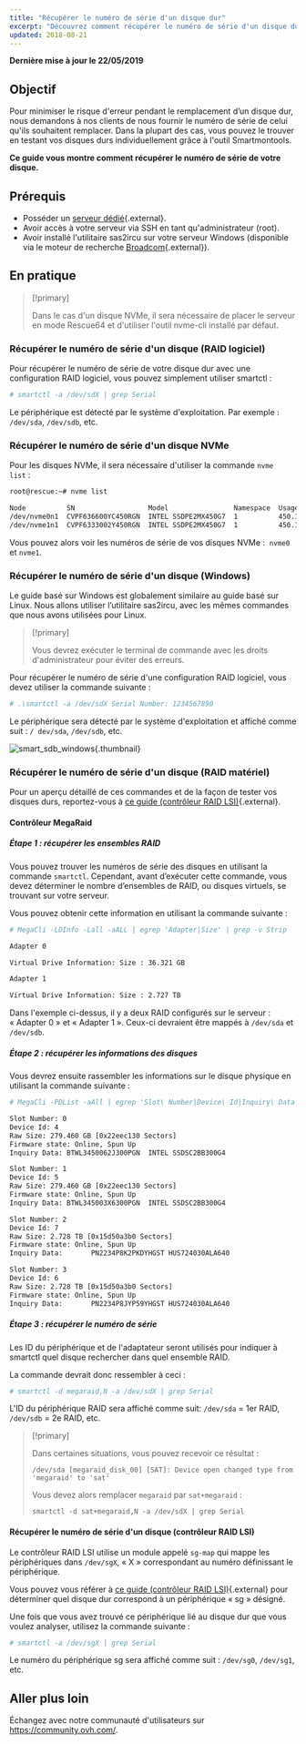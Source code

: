 ```yaml
---
title: "Récupérer le numéro de série d'un disque dur"
excerpt: "Découvrez comment récupérer le numéro de série d'un disque dur pour remplacer celui-ci"
updated: 2018-08-21
---
```


**Dernière mise à jour le 22/05/2019**

## Objectif

Pour minimiser le risque d'erreur pendant le remplacement d’un disque dur, nous demandons à nos clients de nous fournir le numéro de série de celui qu'ils souhaitent remplacer. Dans la plupart des cas, vous pouvez le trouver en testant vos disques durs individuellement grâce à l'outil Smartmontools.

**Ce guide vous montre comment récupérer le numéro de série de votre disque.**

## Prérequis

- Posséder un [serveur dédié](https://www.ovh.com/fr/serveurs_dedies/){.external}.
- Avoir accès à votre serveur via SSH en tant qu'administrateur (root).
- Avoir installé l'utilitaire sas2ircu sur votre serveur Windows (disponible via le moteur de recherche [Broadcom](https://www.broadcom.com/support/download-search/?dk=sas2ircu){.external}).

## En pratique

> [!primary]
>
> Dans le cas d'un disque NVMe, il sera nécessaire de placer le serveur en mode Rescue64 et d'utiliser l'outil nvme-cli installé par défaut.
> 

### Récupérer le numéro de série d'un disque (RAID logiciel)

Pour récupérer le numéro de série de votre disque dur avec une configuration RAID logiciel, vous pouvez simplement utiliser smartctl :

```sh
# smartctl -a /dev/sdX | grep Serial
```

Le périphérique est détecté par le système d'exploitation. Par exemple : `/dev/sda`, `/dev/sdb`, etc.

### Récupérer le numéro de série d'un disque NVMe

Pour les disques NVMe, il sera nécessaire d'utiliser la commande `nvme list` :

```sh
root@rescue:~# nvme list

Node          SN                  Model                Namespace  Usage                      Format   FW Rev
/dev/nvme0n1  CVPF636600YC450RGN  INTEL SSDPE2MX450G7  1          450.10 GB / 450.10 GB 512  B + 0 B  MDV10253
/dev/nvme1n1  CVPF6333002Y450RGN  INTEL SSDPE2MX450G7  1          450.10 GB / 450.10 GB 512  B + 0 B  MDV10253
```

Vous pouvez alors voir les numéros de série de vos disques NVMe :  `nvme0` et `nvme1`.

### Récupérer le numéro de série d'un disque (Windows)

Le guide basé sur Windows est globalement similaire au guide basé sur Linux. Nous allons utiliser l’utilitaire sas2ircu, avec les mêmes commandes que nous avons utilisées pour Linux.

> [!primary]
>
> Vous devrez exécuter le terminal de commande avec les droits d'administrateur pour éviter des erreurs.
> 

Pour récupérer le numéro de série d'une configuration RAID logiciel, vous devez utiliser la commande suivante :

```sh
# .\smartctl -a /dev/sdX Serial Number: 1234567890
```

Le périphérique sera détecté par le système d'exploitation et affiché comme suit : `/ dev/sda`, `/dev/sdb`, etc.

![smart_sdb_windows](images/smart_sdb_windows.png){.thumbnail}


### Récupérer le numéro de série d'un disque (RAID matériel)

Pour un aperçu détaillé de ces commandes et de la façon de tester vos disques durs, reportez-vous à [ce guide (contrôleur RAID LSI)](/pages/cloud/dedicated/raid_hard){.external}.


#### Contrôleur MegaRaid

##### Étape 1 : récupérer les ensembles RAID

Vous pouvez trouver les numéros de série des disques en utilisant la commande `smartctl`. Cependant, avant d’exécuter cette commande, vous devez déterminer le nombre d’ensembles de RAID, ou disques virtuels, se trouvant sur votre serveur.

Vous pouvez obtenir cette information en utilisant la commande suivante :

```sh
# MegaCli -LDInfo -Lall -aALL | egrep 'Adapter|Size' | grep -v Strip

Adapter 0

Virtual Drive Information: Size : 36.321 GB

Adapter 1

Virtual Drive Information: Size : 2.727 TB
```

Dans l'exemple ci-dessus, il y a deux RAID configurés sur le serveur : « Adapter 0 » et « Adapter 1 ». Ceux-ci devraient être mappés à `/dev/sda` et `/dev/sdb`.


##### Étape 2 : récupérer les informations des disques

Vous devrez ensuite rassembler les informations sur le disque physique en utilisant la commande suivante :

```sh
# MegaCli -PDList -aAll | egrep 'Slot\ Number|Device\ Id|Inquiry\ Data|Raw|Firmware\ state' | sed 's/Slot/\nSlot/g'

Slot Number: 0
Device Id: 4
Raw Size: 279.460 GB [0x22eec130 Sectors]
Firmware state: Online, Spun Up
Inquiry Data: BTWL3450062J300PGN  INTEL SSDSC2BB300G4                     D2010355

Slot Number: 1
Device Id: 5
Raw Size: 279.460 GB [0x22eec130 Sectors] 
Firmware state: Online, Spun Up 
Inquiry Data: BTWL345003X6300PGN  INTEL SSDSC2BB300G4                     D2010355

Slot Number: 2
Device Id: 7
Raw Size: 2.728 TB [0x15d50a3b0 Sectors] 
Firmware state: Online, Spun Up 
Inquiry Data:       PN2234P8K2PKDYHGST HUS724030ALA640                    MF8OAA70

Slot Number: 3 
Device Id: 6 
Raw Size: 2.728 TB [0x15d50a3b0 Sectors] 
Firmware state: Online, Spun Up 
Inquiry Data:       PN2234P8JYP59YHGST HUS724030ALA640                    MF8OAA70
```

##### Étape 3 : récupérer le numéro de série

Les ID du périphérique et de l'adaptateur seront utilisés pour indiquer à smartctl quel disque rechercher dans quel ensemble RAID.

La commande devrait donc ressembler à ceci :

```sh
# smartctl -d megaraid,N -a /dev/sdX | grep Serial
```

L'ID du périphérique RAID sera affiché comme suit: `/dev/sda` = 1er RAID, `/dev/sdb` = 2e RAID, etc.


> \[!primary]
>
> Dans certaines situations, vous pouvez recevoir ce résultat :
> 
> ```
> /dev/sda [megaraid_disk_00] [SAT]: Device open changed type from 'megaraid' to 'sat'
> ```
> 
> Vous devez alors remplacer `megaraid` par `sat+megaraid` :
>
> ```
> smartctl -d sat+megaraid,N -a /dev/sdX | grep Serial
> ```
>

#### Récupérer le numéro de série d'un disque (contrôleur RAID LSI)

Le contrôleur RAID LSI utilise un module appelé `sg-map` qui mappe les périphériques dans `/dev/sgX`, « X » correspondant au numéro définissant le périphérique.

Vous pouvez vous référer à [ce guide (contrôleur RAID LSI)](/pages/cloud/dedicated/raid_hard){.external} pour déterminer quel disque dur correspond à un périphérique « sg » désigné.

Une fois que vous avez trouvé ce périphérique lié au disque dur que vous voulez analyser, utilisez la commande suivante :

```sh
# smartctl -a /dev/sgX | grep Serial
```

Le numéro du périphérique sg sera affiché comme suit : `/dev/sg0`, `/dev/sg1`, etc.



## Aller plus loin

Échangez avec notre communauté d'utilisateurs sur <https://community.ovh.com/>.